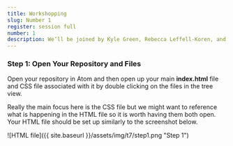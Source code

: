 ```yaml
---
title: Workshopping
slug: Number 1
register: session full
number: 1
description: We’ll be joined by Kyle Green, Rebecca Leffell-Koren, and Chris Hamamoto, who will each share a perspective on exhibitions as it relates to their practices as designer-educator-researchers. We’ll be joined by Kyle Green, Rebecca Leffell-Koren, and Chris Hamamoto, who will each share a perspective on exhibitions as it relates to their practices as designer-educator-researchers.
---
```

### <span id="step1">Step 1: Open Your Repository and Files</span>
Open your repository in Atom and then open up your main **index.html** file and CSS file associated with it by double clicking on the files in the tree view.

Really the main focus here is the CSS file but we might want to reference what is happening in the HTML file so it is worth having them both open. Your HTML file should be set up similarly to the screenshot below.

![HTML file]({{ site.baseurl }}/assets/img/t7/step1.png "Step 1")
